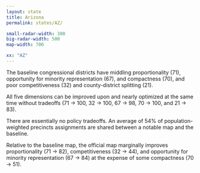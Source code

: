 ```yaml
---
layout: state
title: Arizona
permalink: states/AZ/

small-radar-width: 300
big-radar-width: 500
map-width: 700

xx: "AZ"
---
```


The baseline congressional districts have middling proportionality (71), 
opportunity for minority representation (67), and compactness (70), and
poor competitiveness (32) and county-district splitting (21).

All five dimensions can be improved upon and nearly optimized at the same time without tradeoffs
(71 &#x2192; 100, 32 &#x2192; 100, 67 &#x2192; 98, 70 &#x2192; 100, and 21 &#x2192; 83).

There are essentially no policy tradeoffs.
An average of 54% of population-weighted precincts assignments are shared between a notable map and the baseline.

Relative to the baseline map, 
the official map marginally improves proportionality (71 &#x2192; 82),
competitiveness (32 &#x2192; 44), and
opportunity for minority representation (67 &#x2192; 84)
at the expense of some compactness (70 &#x2192; 51).